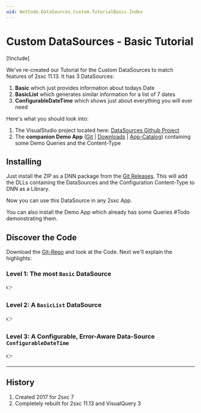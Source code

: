```yaml
---
uid: NetCode.DataSources.Custom.TutorialBasic.Index
---
```


# Custom DataSources - Basic Tutorial

[!include[](~/basics/stack/_shared-float-summary.md)]
<style> .context-box-summary .datasource-custom { visibility: visible; } </style>

We've re-created our Tutorial for the Custom DataSources to match features of 2sxc 11.13. It has 3 DataSources:

1. **Basic** which just provides information about todays Date
1. **BasicList** which generates similar information for a list of 7 dates
1. **ConfigurableDateTime** which shows just about everything you will ever need

Here's what you should look into:

1. The VisualStudio project located here: [DataSources Github Project](https://github.com/2sic/datasource-tutorial-basic)
1. The **companion Demo App** ([Git](xref:https://github.com/2sic/app-tutorial-datasource-basic) | [Downloads](xref:https://github.com/2sic/app-tutorial-datasource-basic/releases) | [App-Catalog](xref:https://2sxc.org/en/apps/app/tutorial-use-a-custom-developed-datasource)) containing some Demo Queries and the Content-Type

## Installing

Just install the ZIP as a DNN package from the [Git Releases](https://github.com/2sic/datasource-tutorial-basic/releases). 
This will add the DLLs containing the DataSources and the Configuration Content-Type to DNN as a Library.

Now you can use this DataSource in any 2sxc App. 

You can also install the Demo App which already has some Queries #Todo demonstrating them. 

## Discover the Code

Download the [Git-Repo](https://github.com/2sic/datasource-tutorial-basic) and look at the Code. Next we'll explain the highlights: 

### Level 1: The most `Basic` DataSource

👉 [](xref:NetCode.DataSources.Custom.TutorialBasic.Basic)


### Level 2: A `BasicList`  DataSource

👉 [](xref:NetCode.DataSources.Custom.TutorialBasic.BasicList)

### Level 3: A Configurable, Error-Aware Data-Source `ConfigurableDateTime`

👉 [](xref:NetCode.DataSources.Custom.TutorialBasic.Configurable)

---

## History

1. Created 2017 for 2sxc 7
1. Completely rebuilt for 2sxc 11.13 and VisualQuery 3

